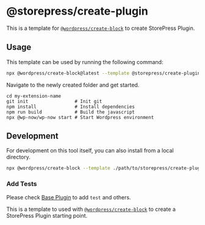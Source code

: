 # @storepress/create-plugin

This is a template for [`@wordpress/create-block`](https://developer.wordpress.org/block-editor/reference-guides/packages/packages-create-block/) to create StorePress Plugin.

## Usage

This template can be used by running the following command:

```bash
npx @wordpress/create-block@latest --template @storepress/create-plugin my-extension-name
```

Navigate to the newly created folder and get started.

```
cd my-extension-name
git init                 # Init git
npm install              # Install dependencies
npm run build            # Build the javascript
npx @wp-now/wp-now start # Start Wordpress environment
```

## Development

For development on this tool itself, you can also install from a local directory.

```bash
npx @wordpress/create-block --template ./path/to/storepress/create-plugin my-extension-name
```

### Add Tests

Please check [Base Plugin](https://github.com/EmranAhmed/storepress-base-plugin/) to add `test` and others.

This is a template to used with [`@wordpress/create-block`](https://developer.wordpress.org/block-editor/reference-guides/packages/packages-create-block/) to create a StorePress Plugin starting point.
